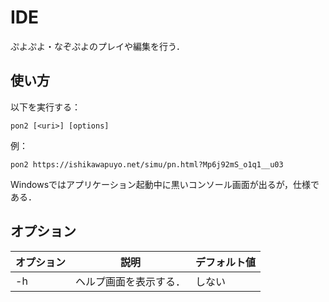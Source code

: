 # IDE

ぷよぷよ・なぞぷよのプレイや編集を行う．

## 使い方

以下を実行する：

```shell
pon2 [<uri>] [options]
```

例：

```shell
pon2 https://ishikawapuyo.net/simu/pn.html?Mp6j92mS_o1q1__u03
```

Windowsではアプリケーション起動中に黒いコンソール画面が出るが，仕様である．

## オプション

| オプション | 説明                     | デフォルト値 |
| ---------- | ------------------------ | ------------ |
| -h         | ヘルプ画面を表示する．   | しない       |
